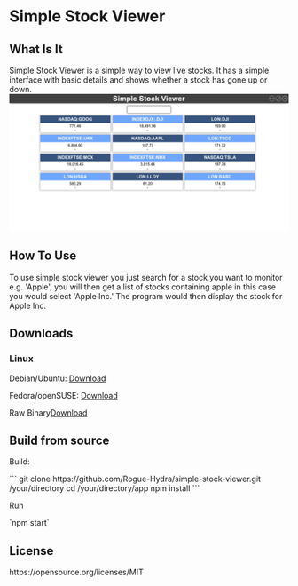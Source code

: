 <h1>Simple Stock Viewer</h1>

<h2>What Is It</h2>
Simple Stock Viewer is a simple way to view live stocks. It has a simple interface with basic details and shows whether a stock has gone up or down.

<img src="/program.jpg" width="auto" height="auto"/>

<h2>How To Use</h2>
To use simple stock viewer you just search for a stock you want to monitor e.g. 'Apple', you will then get a list of stocks containing apple in this case you would select 'Apple Inc.' The program would then display the stock for Apple Inc.

<h2>Downloads</h2>

<h3>Linux</h3>
<p>Debian/Ubuntu: <a href="https://github.com/Rogue-Hydra/simple-stock-viewer/raw/master/dist/SimpleStockViewer-1.0.1.deb">Download</a></p>
<p>Fedora/openSUSE: <a href="https://github.com/Rogue-Hydra/simple-stock-viewer/raw/master/dist/SimpleStockViewer-1.0.1.rpm">Download</a></p>
<p>Raw Binary<a href="https://github.com/Rogue-Hydra/simple-stock-viewer/raw/master/dist/SimpleStockViewer-1.0.1.tar.gz">Download</a></p>

<h2>Build from source</h2>
<p>Build:</p>
```
git clone https://github.com/Rogue-Hydra/simple-stock-viewer.git /your/directory
cd /your/directory/app
npm install
```

<p>Run</p>
`npm start`

<h2>License</h2>
https://opensource.org/licenses/MIT
